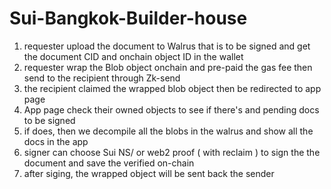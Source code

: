 # Sui-Bangkok-Builder-house

1. requester upload the document to Walrus that is to be signed and get the document CID and onchain object ID in the wallet
2. requester wrap the Blob object onchain and pre-paid the gas fee then send to the recipient through Zk-send
3. the recipient claimed the wrapped blob object then be redirected to app page
4. App page check their owned objects to see if there's and pending docs to be signed
5. if does, then we decompile all the blobs in the walrus and show all the docs in the app
6. signer can choose Sui NS/ or web2 proof ( with reclaim ) to sign the the document and save the verified on-chain
7. after siging, the wrapped object will be sent back the sender
